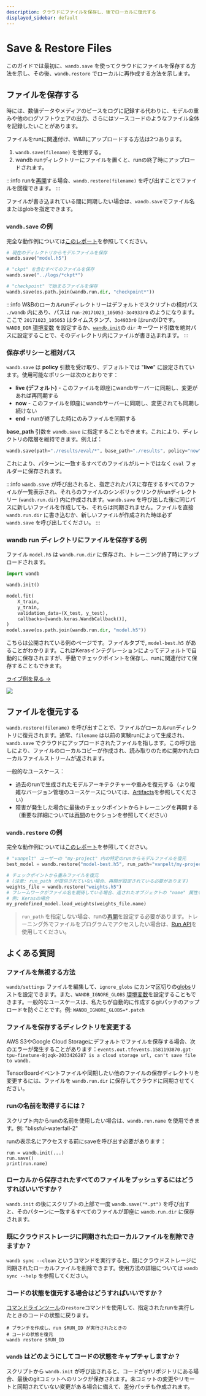```yaml
---
description: クラウドにファイルを保存し、後でローカルに復元する
displayed_sidebar: default
---
```



# Save & Restore Files

<head>
  <title>クラウドにファイルを保存および復元する</title>
</head>

このガイドでは最初に、`wandb.save` を使ってクラウドにファイルを保存する方法を示し、その後、`wandb.restore` でローカルに再作成する方法を示します。

## ファイルを保存する

時には、数値データやメディアのピースをログに記録する代わりに、モデルの重みや他のログソフトウェアの出力、さらにはソースコードのようなファイル全体を記録したいことがあります。

ファイルをrunに関連付け、W&Bにアップロードする方法は2つあります。

1. `wandb.save(filename)` を使用する。
2. wandb runディレクトリーにファイルを置くと、runの終了時にアップロードされます。

:::info
runを[再開](../runs/resuming.md)する場合、`wandb.restore(filename)` を呼び出すことでファイルを回復できます。
:::

ファイルが書き込まれている間に同期したい場合は、`wandb.save`でファイル名またはglobを指定できます。

### `wandb.save` の例

完全な動作例については[このレポート](https://app.wandb.ai/lavanyashukla/save\_and\_restore/reports/Saving-and-Restoring-Models-with-W%26B--Vmlldzo3MDQ3Mw)を参照してください。

```python
# 現在のディレクトリからモデルファイルを保存
wandb.save("model.h5")

# "ckpt" を含むすべてのファイルを保存
wandb.save("../logs/*ckpt*")

# "checkpoint" で始まるファイルを保存
wandb.save(os.path.join(wandb.run.dir, "checkpoint*"))
```

:::info
W&Bのローカルrunディレクトリーはデフォルトでスクリプトの相対パス `./wandb` 内にあり、パスは `run-20171023_105053-3o4933r0` のようになります。ここで `20171023_105053` はタイムスタンプ、`3o4933r0` はrunのIDです。`WANDB_DIR` [環境変数](environment-variables.md) を設定するか、[`wandb.init`](./launch.md)の `dir` キーワード引数を絶対パスに設定することで、そのディレクトリ内にファイルが書き込まれます。
:::

### 保存ポリシーと相対パス

`wandb.save` は **policy** 引数を受け取り、デフォルトでは "**live**" に設定されています。使用可能なポリシーは次のとおりです：

* **live (デフォルト)** - このファイルを即座にwandbサーバーに同期し、変更があれば再同期する
* **now** - このファイルを即座にwandbサーバーに同期し、変更されても同期し続けない
* **end** - runが終了した時にのみファイルを同期する

**base\_path** 引数を `wandb.save` に指定することもできます。これにより、ディレクトリの階層を維持できます。例えば：

```python
wandb.save(path="./results/eval/*", base_path="./results", policy="now")
```

これにより、パターンに一致するすべてのファイルがルートではなく `eval` フォルダーに保存されます。

:::info
`wandb.save` が呼び出されると、指定されたパスに存在するすべてのファイルが一覧表示され、それらのファイルのシンボリックリンクがrunディレクトリー (`wandb.run.dir`) 内に作成されます。`wandb.save` を呼び出した後に同じパスに新しいファイルを作成しても、それらは同期されません。ファイルを直接 `wandb.run.dir` に書き込むか、新しいファイルが作成された時は必ず `wandb.save` を呼び出してください。
:::

### wandb run ディレクトリにファイルを保存する例

ファイル `model.h5` は `wandb.run.dir` に保存され、トレーニング終了時にアップロードされます。

```python
import wandb

wandb.init()

model.fit(
    X_train,
    y_train,
    validation_data=(X_test, y_test),
    callbacks=[wandb.keras.WandbCallback()],
)
model.save(os.path.join(wandb.run.dir, "model.h5"))
```

こちらは公開されている例のページです。ファイルタブで, `model-best.h5` があることがわかります。これはKerasインテグレーションによってデフォルトで自動的に保存されますが、手動でチェックポイントを保存し、runに関連付けて保存することもできます。

[ライブ例を見る →](https://app.wandb.ai/wandb/neurips-demo/runs/206aacqo/files)

![](/images/experiments/example_saving_file_to_directory.png)

## ファイルを復元する

`wandb.restore(filename)` を呼び出すことで、ファイルがローカルrunディレクトリに復元されます。通常、`filename` は以前の実験runによって生成され、`wandb.save` でクラウドにアップロードされたファイルを指します。この呼び出しにより、ファイルのローカルコピーが作成され、読み取りのために開かれたローカルファイルストリームが返されます。

一般的なユースケース：

- 過去のrunで生成されたモデルアーキテクチャーや重みを復元する（より複雑なバージョン管理のユースケースについては、[Artifacts](../artifacts/intro.md)を参照してください）
- 障害が発生した場合に最後のチェックポイントからトレーニングを再開する（重要な詳細については[再開](../runs/resuming.md)のセクションを参照してください）

### `wandb.restore` の例

完全な動作例については[このレポート](https://app.wandb.ai/lavanyashukla/save\_and\_restore/reports/Saving-and-Restoring-Models-with-W%26B--Vmlldzo3MDQ3Mw)を参照してください。

```python
# "vanpelt" ユーザーの "my-project" 内の特定のrunからモデルファイルを復元
best_model = wandb.restore("model-best.h5", run_path="vanpelt/my-project/a1b2c3d")

# チェックポイントから重みファイルを復元
# (注意: run_path が提供されていない場合、再開が設定されている必要があります)
weights_file = wandb.restore("weights.h5")
# フレームワークがファイル名を期待している場合、返されたオブジェクトの "name" 属性を使用
# 例: Kerasの場合
my_predefined_model.load_weights(weights_file.name)
```

> `run_path` を指定しない場合、runの[再開](../runs/resuming.md)を設定する必要があります。トレーニング外でファイルをプログラムでアクセスしたい場合は、[Run API](../../ref/python/run.md)を使用してください。

## よくある質問

### ファイルを無視する方法

`wandb/settings` ファイルを編集して、`ignore_globs` にカンマ区切りの[globs](https://en.wikipedia.org/wiki/Glob\_\(programming\))リストを設定できます。また、`WANDB_IGNORE_GLOBS` [環境変数](./environment-variables.md)を設定することもできます。一般的なユースケースは、私たちが自動的に作成するgitパッチのアップロードを防ぐことです。例: `WANDB_IGNORE_GLOBS=*.patch`

### ファイルを保存するディレクトリを変更する

AWS S3やGoogle Cloud Storageにデフォルトでファイルを保存する場合、次のエラーが発生することがあります：`events.out.tfevents.1581193870.gpt-tpu-finetune-8jzqk-2033426287 is a cloud storage url, can't save file to wandb.`

TensorBoardイベントファイルや同期したい他のファイルの保存ディレクトリを変更するには、ファイルを `wandb.run.dir` に保存してクラウドに同期させてください。

### runの名前を取得するには？

スクリプト内からrunの名前を使用したい場合は、`wandb.run.name` を使用できます。例: "blissful-waterfall-2"

runの表示名にアクセスする前にsaveを呼び出す必要があります：

```
run = wandb.init(...)
run.save()
print(run.name)
```

### ローカルから保存されたすべてのファイルをプッシュするにはどうすればいいですか？

`wandb.init` の後にスクリプトの上部で一度 `wandb.save("*.pt")` を呼び出すと、そのパターンに一致するすべてのファイルが即座に `wandb.run.dir` に保存されます。

### 既にクラウドストレージに同期されたローカルファイルを削除できますか？

`wandb sync --clean` というコマンドを実行すると、既にクラウドストレージに同期されたローカルファイルを削除できます。使用方法の詳細については `wandb sync --help` を参照してください。

### コードの状態を復元する場合はどうすればいいですか？

[コマンドラインツール](../../ref/cli/README.md)の`restore`コマンドを使用して、指定されたrunを実行したときのコードの状態に戻ります。

```shell
# ブランチを作成し、run $RUN_ID が実行されたときの
# コードの状態を復元
wandb restore $RUN_ID
```

### `wandb` はどのようにしてコードの状態をキャプチャしますか？

スクリプトから `wandb.init` が呼び出されると、コードがgitリポジトリにある場合、最後のgitコミットへのリンクが保存されます。未コミットの変更やリモートと同期されていない変更がある場合に備えて、差分パッチも作成されます。